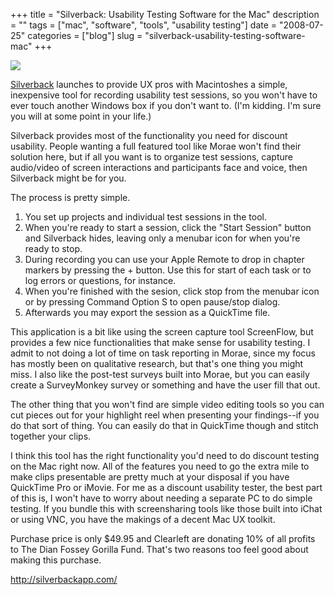 +++
title = "Silverback: Usability Testing Software for the Mac"
description = ""
tags = ["mac", "software", "tools", "usability testing"]
date = "2008-07-25"
categories = ["blog"]
slug = "silverback-usability-testing-software-mac"
+++



  <div class="notebook-screenshot"><a href="http://silverbackapp.com/"><img src="/media/notebook/silverback.jpg" class="notebook-image" /></a></div><p><a href="http://silverbackapp.com/">Silverback</a> launches to provide UX pros with Macintoshes a simple, inexpensive tool for recording usability test sessions, so you won't have to ever touch another Windows box if you don't want to. (I'm kidding. I'm sure you will at some point in your life.)</p>
<p>Silverback provides most of the functionality you need for discount usability. People wanting a full featured tool like Morae won't find their solution here, but if all you want is to organize test sessions, capture audio/video of screen interactions and participants face and voice, then Silverback might be for you.</p>
<p>The process is pretty simple.</p>
<ol>
<li>You set up projects and individual test sessions in the tool.</li>
<li>When you're ready to start a session, click the "Start Session" button and Silverback hides, leaving only a menubar icon for when you're ready to stop.</li>
<li>During recording you can use your Apple Remote to drop in chapter markers by pressing the + button. Use this for start of each task or to log errors or questions, for instance.</li>
<li>When you're finished with the sesion, click stop from the menubar icon or by pressing Command Option S to open pause/stop dialog.</li>
<li>Afterwards you may export the session as a QuickTime file.</li>
</ol>
<p>This application is a bit like using the screen capture tool ScreenFlow, but provides a few nice functionalities that make sense for usability testing. I admit to not doing a lot of time on task reporting in Morae, since my focus has mostly been on qualitative research, but that's one thing you might miss. I also like the post-test surveys built into Morae, but you can easily create a SurveyMonkey survey or something and have the user fill that out.</p>
<p>The other thing that you won't find are simple video editing tools so you can cut pieces out for your highlight reel when presenting your findings--if you do that sort of thing. You can easily do that in QuickTime though and stitch together your clips.</p>
<p>I think this tool has the right functionality you'd need to do discount testing on the Mac right now. All of the features you need to go the extra mile to make clips presentable are pretty much at your disposal if you have QuickTime Pro or iMovie. For me as a discount usability tester, the best part of this is, I won't have to worry about needing a separate PC to do simple testing. If you bundle this with screensharing tools like those built into iChat or using VNC, you have the makings of a decent Mac UX toolkit.</p>
<p>Purchase price is only $49.95 and Clearleft are donating 10% of all profits to The Dian Fossey Gorilla Fund. That's two reasons too feel good about making this purchase.</p>

  <a href="http://silverbackapp.com/">http://silverbackapp.com/</a>
